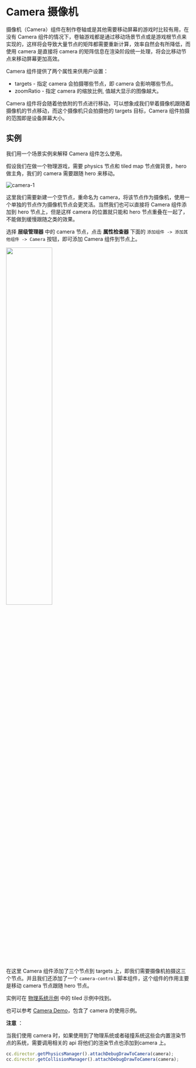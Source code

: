 # Camera 摄像机

摄像机（Camera）组件在制作卷轴或是其他需要移动屏幕的游戏时比较有用，在没有 Camera 组件的情况下，卷轴游戏都是通过移动场景节点或是游戏根节点来实现的，这样将会导致大量节点的矩阵都需要重新计算，效率自然会有所降低，而使用 camera 是直接将 camera 的矩阵信息在渲染阶段统一处理，将会比移动节点来移动屏幕更加高效。

Camera 组件提供了两个属性来供用户设置：

- targets - 指定 camera 会拍摄哪些节点，即 camera 会影响哪些节点。
- zoomRatio - 指定 camera 的缩放比例, 值越大显示的图像越大。

Camera 组件将会随着他依附的节点进行移动，可以想象成我们举着摄像机跟随着摄像机的节点移动，而这个摄像机只会拍摄他的 targets 目标，Camera 组件拍摄的范围即是设备屏幕大小。

## 实例

我们用一个场景实例来解释 Camera 组件怎么使用。

假设我们在做一个物理游戏，需要 physics 节点和 tiled map 节点做背景，hero 做主角，我们的 camera 需要跟随 hero 来移动。

![camera-1](./camera/camera-1.png)

这里我们需要新建一个空节点，重命名为 camera，将该节点作为摄像机，使用一个单独的节点作为摄像机节点会更灵活。当然我们也可以直接将 Camera 组件添加到 hero 节点上，但是这样 camera 的位置就只能和 hero 节点重叠在一起了，不能做到缓慢跟随之类的效果。

选择 **层级管理器** 中的 camera 节点，点击 **属性检查器** 下面的 `添加组件 -> 添加其他组件 -> Camera` 按钮，即可添加 Camera 组件到节点上。

<img src="./camera/camera-2.png" style="width:50%;height:50%"></img>

在这里 Camera 组件添加了三个节点到 targets 上，即我们需要摄像机拍摄这三个节点。并且我们还添加了一个 `camera-control` 脚本组件，这个组件的作用主要是移动 camera 节点跟随 hero 节点。

实例可在 [物理系统示例](https://github.com/2youyou2/physics-example) 中的 tiled 示例中找到。

也可以参考 [Camera Demo](https://github.com/cocos-creator/demo-camera)，包含了 camera 的使用示例。

**注意** ：

当我们使用 camera 时，如果使用到了物理系统或者碰撞系统这些会内置渲染节点的系统，需要调用相关的 api 将他们的渲染节点也添加到camera 上。

```javascript
cc.director.getPhysicsManager().attachDebugDrawToCamera(camera);
cc.director.getCollisionManager().attachDebugDrawToCamera(camera);
```
